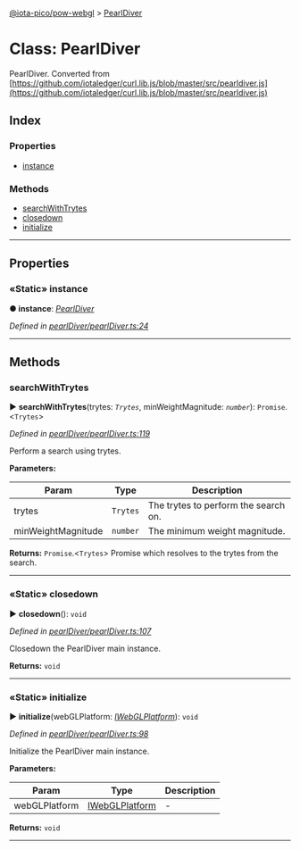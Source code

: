 [@iota-pico/pow-webgl](../README.md) > [PearlDiver](../classes/pearldiver.md)



# Class: PearlDiver


PearlDiver. Converted from [https://github.com/iotaledger/curl.lib.js/blob/master/src/pearldiver.js](https://github.com/iotaledger/curl.lib.js/blob/master/src/pearldiver.js)

## Index

### Properties

* [instance](pearldiver.md#instance)


### Methods

* [searchWithTrytes](pearldiver.md#searchwithtrytes)
* [closedown](pearldiver.md#closedown)
* [initialize](pearldiver.md#initialize)



---
## Properties
<a id="instance"></a>

### «Static» instance

**●  instance**:  *[PearlDiver](pearldiver.md)* 

*Defined in [pearlDiver/pearlDiver.ts:24](https://github.com/iotaeco/iota-pico-pow-webgl/blob/72598aa/src/pearlDiver/pearlDiver.ts#L24)*





___


## Methods
<a id="searchwithtrytes"></a>

###  searchWithTrytes

► **searchWithTrytes**(trytes: *`Trytes`*, minWeightMagnitude: *`number`*): `Promise`.<`Trytes`>



*Defined in [pearlDiver/pearlDiver.ts:119](https://github.com/iotaeco/iota-pico-pow-webgl/blob/72598aa/src/pearlDiver/pearlDiver.ts#L119)*



Perform a search using trytes.


**Parameters:**

| Param | Type | Description |
| ------ | ------ | ------ |
| trytes | `Trytes`   |  The trytes to perform the search on. |
| minWeightMagnitude | `number`   |  The minimum weight magnitude. |





**Returns:** `Promise`.<`Trytes`>
Promise which resolves to the trytes from the search.






___

<a id="closedown"></a>

### «Static» closedown

► **closedown**(): `void`



*Defined in [pearlDiver/pearlDiver.ts:107](https://github.com/iotaeco/iota-pico-pow-webgl/blob/72598aa/src/pearlDiver/pearlDiver.ts#L107)*



Closedown the PearlDiver main instance.




**Returns:** `void`





___

<a id="initialize"></a>

### «Static» initialize

► **initialize**(webGLPlatform: *[IWebGLPlatform](../interfaces/iwebglplatform.md)*): `void`



*Defined in [pearlDiver/pearlDiver.ts:98](https://github.com/iotaeco/iota-pico-pow-webgl/blob/72598aa/src/pearlDiver/pearlDiver.ts#L98)*



Initialize the PearlDiver main instance.


**Parameters:**

| Param | Type | Description |
| ------ | ------ | ------ |
| webGLPlatform | [IWebGLPlatform](../interfaces/iwebglplatform.md)   |  - |





**Returns:** `void`





___


